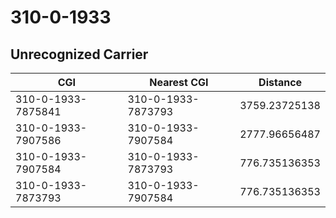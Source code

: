 # 310-0-1933
## Unrecognized Carrier


| CGI | Nearest CGI | Distance |
|-----|-------------|----------|
| 310-0-1933-7875841 | 310-0-1933-7873793 | 3759.23725138 |
| 310-0-1933-7907586 | 310-0-1933-7907584 | 2777.96656487 |
| 310-0-1933-7907584 | 310-0-1933-7873793 | 776.735136353 |
| 310-0-1933-7873793 | 310-0-1933-7907584 | 776.735136353 |
